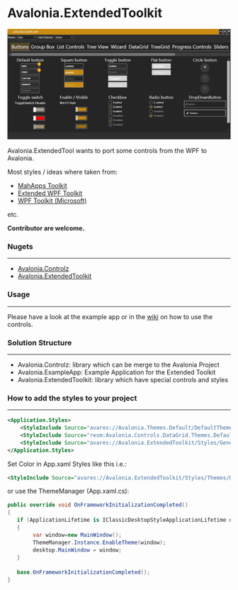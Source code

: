 

# Avalonia.ExtendedToolkit


![alt text](github/Images/Avalonia.ExampleApp-Overview.gif "Main application")   



Avalonia.ExtendedTool wants to port some controls from the WPF to Avalonia.

Most styles / ideas where taken from:

- [MahApps Toolkit](https://github.com/MahApps/MahApps.Metro) 
- [Extended WPF Toolkit](https://github.com/xceedsoftware/wpftoolkit)
- [WPF Toolkit (Microsoft)](https://github.com/dotnet/wpf)

etc.

**Contributor are welcome.**

### Nugets
------

- [Avalonia.Controlz](https://www.nuget.org/packages/mameolan.Avalonia.Controlz/)
- [Avalonia.ExtendedToolkit](https://www.nuget.org/packages/mameolan.Avalonia.ExtendedToolkit/)


### Usage
------
Please have a look at the example app or in the [wiki](https://github.com/mameolan/Avalonia.ExtendedToolkit/wiki) on how to use the controls.

### Solution Structure

------

- Avalonia.Controlz: library which can be merge to the Avalonia Project 
- Avalonia.ExampleApp: Example Application for the Extended Toolkit
- Avalonia.ExtendedToolkit: library which have special controls and styles



### How to add the styles to your project

------

```xml	
<Application.Styles>
	<StyleInclude Source="avares://Avalonia.Themes.Default/DefaultTheme.xaml"/>
	<StyleInclude Source="resm:Avalonia.Controls.DataGrid.Themes.Default.xaml?assembly=Avalonia.Controls.DataGrid" />
	<StyleInclude Source="avares://Avalonia.ExtendedToolkit/Styles/Generic.xaml"/>
</Application.Styles>

```

Set Color in App.xaml Styles like this i.e.:

```xml
<StyleInclude Source="avares://Avalonia.ExtendedToolkit/Styles/Themes/Dark.Blue.xaml"/>
```

or use the ThemeManager (App.xaml.cs):

```cs
public override void OnFrameworkInitializationCompleted()
{
   if (ApplicationLifetime is IClassicDesktopStyleApplicationLifetime desktop)
   {
        var window=new MainWindow();
		ThemeManager.Instance.EnableTheme(window);
        desktop.MainWindow = window;
   }

   base.OnFrameworkInitializationCompleted();
}
```

